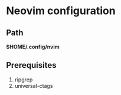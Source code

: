 # Neovim configuration

## Path

**$HOME/.config/nvim**

## Prerequisites

1. ripgrep
2. universal-ctags

